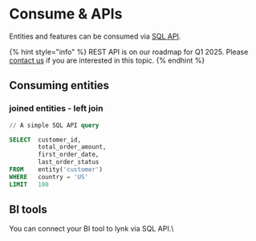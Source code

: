 # Consume & APIs

Entities and features can be consumed via [SQL API](sql-api.md).

{% hint style="info" %}
REST API is on our roadmap for Q1 2025. Please [contact us](https://www.getlynk.ai/book-a-demo) if you are interested in this topic.
{% endhint %}

## Consuming entities

### joined entities - left join

```sql
// A simple SQL API query

SELECT  customer_id,
        total_order_amount,
        first_order_date,
        last_order_status
FROM    entity('customer') 
WHERE   country = 'US'
LIMIT   100
```

## BI tools

You can connect your BI tool to lynk via SQL API.\
